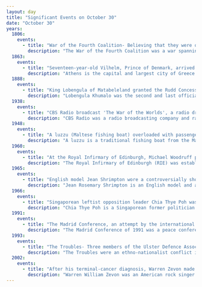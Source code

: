 ```yaml
---
layout: day
title: "Significant Events on October 30"
date: "October 30"
years:
  1806:
    events:
      - title: "War of the Fourth Coalition- Believing that they were outnumbered, the German garrison at Stettin surrendered to a much smaller French force without a fight."
        description: "The War of the Fourth Coalition was a war spanning 1806–1807 that saw a multinational coalition fight against Napoleon's French Empire, subsequently being defeated. The main coalition partners were Prussia and Russia with Saxony, Sweden, and Great Britain also contributing. Excluding Prussia, some members of the coalition had previously been fighting France as part of the Third Coalition, and there was no intervening period of general peace. On 9 October 1806, Prussia declared war on France and joined a renewed coalition, fearing the rise in French power after the defeat of Austria and establishment of the French-sponsored Confederation of the Rhine in addition to having learned of French plans to cede Prussian-desired Hanover to Britain in exchange for peace. Prussia and Russia mobilized for a fresh campaign with France, massing troops in Saxony."
  1863:
    events:
      - title: "Seventeen-year-old Vilhelm, Prince of Denmark, arrived in Athens to become King George I of Greece (pictured)."
        description: "Athens is the capital and largest city of Greece. A major coastal urban area in the Mediterranean, Athens is also the capital of the Attica region and is the southernmost capital on the European mainland. With its urban area's population numbering over 3.6 million, it is the eighth largest urban area in the European Union. The Municipality of Athens, which constitutes a small administrative unit of the entire urban area, had a population of 643,452 (2021) within its official limits, and a land area of 38.96 km2 (15.04 sq mi)."
  1888:
    events:
      - title: "King Lobengula of Matabeleland granted the Rudd Concession to agents of Cecil Rhodes, leading to the creation of the British South Africa Company."
        description: "Lobengula Khumalo was the second and last official king of the Northern Ndebele people. Both names in the Ndebele language mean 'the men of the long shields', a reference to the Ndebele warriors' use of the Nguni shield."
  1938:
    events:
      - title: "CBS Radio broadcast 'The War of the Worlds', a radio drama that newspapers accused of tricking Americans into believing there was an actual Martian invasion."
        description: "CBS Radio was a radio broadcasting company and radio network operator owned by CBS Corporation and founded in 1928, with consolidated radio station groups owned by CBS and Westinghouse Broadcasting/Group W since the 1920s, and Infinity Broadcasting since the 1970s. The broadcasting company was sold to Entercom on November 17, 2017."
  1948:
    events:
      - title: "A luzzu (Maltese fishing boat) overloaded with passengers capsized and sank in the Gozo Channel off Qala, killing 23 of the 27 people on board (monument pictured)."
        description: "A luzzu is a traditional fishing boat from the Maltese islands. This type of boat developed in the early 20th century, although it is very similar to much older traditional Maltese boats such as the ferilla. They are usually painted in bright colours, while the bow has a pair of eyes."
  1960:
    events:
      - title: "At the Royal Infirmary of Edinburgh, Michael Woodruff performed the first successful kidney transplantation in the United Kingdom."
        description: "The Royal Infirmary of Edinburgh (RIE) was established in 1729, and is the oldest voluntary hospital in Scotland. The new buildings of 1879 were claimed to be the largest voluntary hospital in the United Kingdom, and later on, the Empire. The hospital moved to a new 900 bed site in 2003 in Little France. It is the site of clinical medicine teaching as well as a teaching hospital for the University of Edinburgh Medical School. In 1960 the first successful kidney transplant performed in the UK was at this hospital. In 1964 the world's first coronary care unit was established at the hospital. It is the only site for liver, pancreas, and pancreatic islet cell transplantation in Scotland, and one of the country's two sites for kidney transplantation. In 2012, the Emergency Department had 113,000 patient attendances, the highest number in Scotland. It is managed by NHS Lothian."
  1965:
    events:
      - title: "English model Jean Shrimpton wore a controversially short minidress to Derby Day at Flemington Racecourse in Melbourne, Australia – a pivotal moment of the introduction of the miniskirt to women's fashion."
        description: "Jean Rosemary Shrimpton is an English model and actress. She was an icon of Swinging London and is considered to be one of the world's first supermodels. She appeared on numerous magazine covers including Vogue, Harper's Bazaar, Vanity Fair, Glamour, Elle, Ladies' Home Journal, Newsweek, and Time. In 2009, Harper's Bazaar named Shrimpton one of the 26 best models of all time, and in 2012, Time named her one of the 100 most influential fashion icons since 1923. She starred alongside Paul Jones in the film Privilege (1967)."
  1966:
    events:
      - title: "Singaporean leftist opposition leader Chia Thye Poh was detained under the Internal Security Act, which allows for preventive detention, and held for 32 years."
        description: "Chia Thye Poh is a Singaporean former politician. A former member of the Barisan Sosialis, he was the Member of Parliament (MP) for the Jurong SMC between 1963 and 1966. He was the 4th Leader of the Opposition in 1966."
  1991:
    events:
      - title: "The Madrid Conference, an attempt by the international community to revive the Israeli–Palestinian peace process through negotiations, convened."
        description: "The Madrid Conference of 1991 was a peace conference, held from 30 October to 1 November 1991 in Madrid, hosted by Spain and co-sponsored by the United States and the Soviet Union. It was an attempt by the international community to revive the Israeli–Palestinian peace process through negotiations, involving Israel and the Palestinians as well as Arab countries, including Jordan, Lebanon and Syria."
  1993:
    events:
      - title: "The Troubles- Three members of the Ulster Defence Association opened fire in a crowded pub during a Halloween party, killing eight people and wounding nineteen others."
        description: "The Troubles were an ethno-nationalist conflict in Northern Ireland that lasted for about 30 years from the late 1960s to 1998. Also known internationally as the Northern Ireland conflict, it began in the late 1960s and is usually deemed to have ended with the Good Friday Agreement of 1998. Although the Troubles mostly took place in Northern Ireland, at times violence spilled over into parts of the Republic of Ireland, England, and mainland Europe."
  2002:
    events:
      - title: "After his terminal-cancer diagnosis, Warren Zevon made his last public appearance on the Late Show with David Letterman, giving the advice to 'enjoy every sandwich'."
        description: "Warren William Zevon was an American rock singer and songwriter. His most famous compositions include 'Werewolves of London', 'Lawyers, Guns and Money' and 'Roland the Headless Thompson Gunner'. All three songs are featured on his third album, Excitable Boy (1978), the title track of which is also well-known. He also wrote major hits that were recorded by other artists, including 'Poor Poor Pitiful Me', 'Mohammed's Radio', 'Carmelita' and 'Hasten Down the Wind'. Per The New York Times, 'Mr. Zevon had a pulp-fiction imagination' which yielded 'terse, action-packed, gallows-humored tales that could sketch an entire screenplay in four minutes and often had death as a punchline. But there was also vulnerability and longing in Mr. Zevon's ballads, like 'Mutineer,' 'Accidentally Like a Martyr' and 'Hasten Down the Wind.''"
---
```


